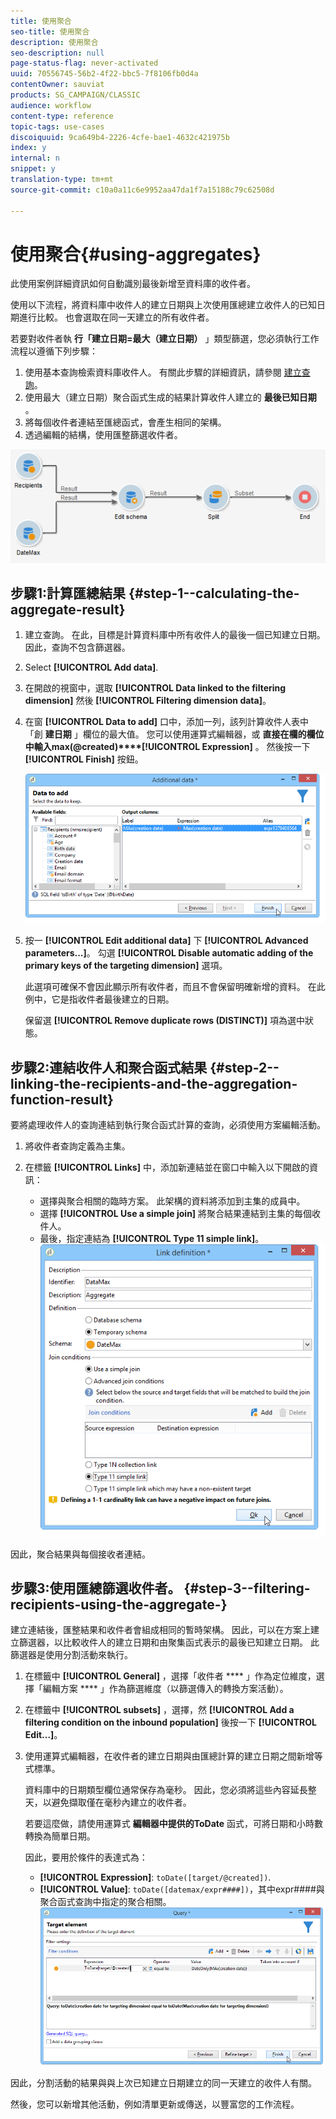 ```yaml
---
title: 使用聚合
seo-title: 使用聚合
description: 使用聚合
seo-description: null
page-status-flag: never-activated
uuid: 70556745-56b2-4f22-bbc5-7f8106fb0d4a
contentOwner: sauviat
products: SG_CAMPAIGN/CLASSIC
audience: workflow
content-type: reference
topic-tags: use-cases
discoiquuid: 9ca649b4-2226-4cfe-bae1-4632c421975b
index: y
internal: n
snippet: y
translation-type: tm+mt
source-git-commit: c10a0a11c6e9952aa47da1f7a15188c79c62508d

---
```



# 使用聚合{#using-aggregates}

此使用案例詳細資訊如何自動識別最後新增至資料庫的收件者。

使用以下流程，將資料庫中收件人的建立日期與上次使用匯總建立收件人的已知日期進行比較。 也會選取在同一天建立的所有收件者。

若要對收件者執 **行「建立日期=最大（建立日期）** 」類型篩選，您必須執行工作流程以遵循下列步驟：

1. 使用基本查詢檢索資料庫收件人。 有關此步驟的詳細資訊，請參閱 [建立查詢](../../workflow/using/query.md#creating-a-query)。
1. 使用最大（建立日期）聚合函式生成的結果計算收件人建立的 **最後已知日期** 。
1. 將每個收件者連結至匯總函式，會產生相同的架構。
1. 透過編輯的結構，使用匯整篩選收件者。

![](assets/datamanagement_usecase_1.png)

## 步驟1:計算匯總結果 {#step-1--calculating-the-aggregate-result}

1. 建立查詢。 在此，目標是計算資料庫中所有收件人的最後一個已知建立日期。 因此，查詢不包含篩選器。
1. Select **[!UICONTROL Add data]**.
1. 在開啟的視窗中，選取 **[!UICONTROL Data linked to the filtering dimension]** 然後 **[!UICONTROL Filtering dimension data]**。
1. 在窗 **[!UICONTROL Data to add]** 口中，添加一列，該列計算收件人表中「創 **建日期** 」欄位的最大值。 您可以使用運算式編輯器，或 **直接在欄的欄位中輸入max(@created)****[!UICONTROL Expression]** 。 然後按一下 **[!UICONTROL Finish]** 按鈕。

   ![](assets/datamanagement_usecase_2.png)

1. 按一 **[!UICONTROL Edit additional data]** 下 **[!UICONTROL Advanced parameters...]**。 勾選 **[!UICONTROL Disable automatic adding of the primary keys of the targeting dimension]** 選項。

   此選項可確保不會因此顯示所有收件者，而且不會保留明確新增的資料。 在此例中，它是指收件者最後建立的日期。

   保留選 **[!UICONTROL Remove duplicate rows (DISTINCT)]** 項為選中狀態。

## 步驟2:連結收件人和聚合函式結果 {#step-2--linking-the-recipients-and-the-aggregation-function-result}

要將處理收件人的查詢連結到執行聚合函式計算的查詢，必須使用方案編輯活動。

1. 將收件者查詢定義為主集。
1. 在標籤 **[!UICONTROL Links]** 中，添加新連結並在窗口中輸入以下開啟的資訊：

   * 選擇與聚合相關的臨時方案。 此架構的資料將添加到主集的成員中。
   * 選擇 **[!UICONTROL Use a simple join]** 將聚合結果連結到主集的每個收件人。
   * 最後，指定連結為 **[!UICONTROL Type 11 simple link]**。
   ![](assets/datamanagement_usecase_3.png)

因此，聚合結果與每個接收者連結。

## 步驟3:使用匯總篩選收件者。 {#step-3--filtering-recipients-using-the-aggregate-}

建立連結後，匯整結果和收件者會組成相同的暫時架構。 因此，可以在方案上建立篩選器，以比較收件人的建立日期和由聚集函式表示的最後已知建立日期。 此篩選器是使用分割活動來執行。

1. 在標籤中 **[!UICONTROL General]** ，選擇「收件者 **** 」作為定位維度，選擇「編輯方案 **** 」作為篩選維度（以篩選傳入的轉換方案活動）。
1. 在標籤中 **[!UICONTROL subsets]** ，選擇，然 **[!UICONTROL Add a filtering condition on the inbound population]** 後按一下 **[!UICONTROL Edit...]**。
1. 使用運算式編輯器，在收件者的建立日期與由匯總計算的建立日期之間新增等式標準。

   資料庫中的日期類型欄位通常保存為毫秒。 因此，您必須將這些內容延長整天，以避免擷取僅在毫秒內建立的收件者。

   若要這麼做，請使用運算式 **編輯器中提供的ToDate** 函式，可將日期和小時數轉換為簡單日期。

   因此，要用於條件的表達式為：

   * **[!UICONTROL Expression]**: `toDate([target/@created])`.
   * **[!UICONTROL Value]**: `toDate([datemax/expr####])`，其中expr####與聚合函式查詢中指定的聚合相關。
   ![](assets/datamanagement_usecase_4.png)

因此，分割活動的結果與與上次已知建立日期建立的同一天建立的收件人有關。

然後，您可以新增其他活動，例如清單更新或傳送，以豐富您的工作流程。
